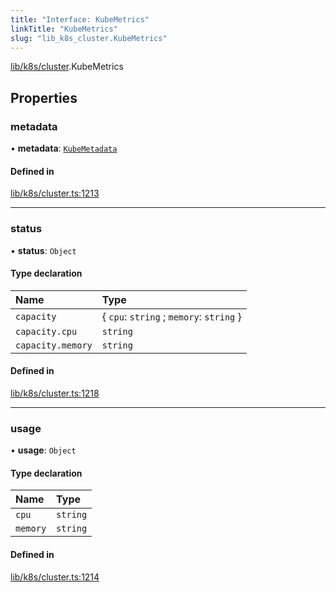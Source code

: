 ```yaml
---
title: "Interface: KubeMetrics"
linkTitle: "KubeMetrics"
slug: "lib_k8s_cluster.KubeMetrics"
---
```


[lib/k8s/cluster](../modules/lib_k8s_cluster.md).KubeMetrics

## Properties

### metadata

• **metadata**: [`KubeMetadata`](lib_k8s_cluster.KubeMetadata.md)

#### Defined in

[lib/k8s/cluster.ts:1213](https://github.com/headlamp-k8s/headlamp/blob/2ce94491/frontend/src/lib/k8s/cluster.ts#L1213)

___

### status

• **status**: `Object`

#### Type declaration

| Name | Type |
| :------ | :------ |
| `capacity` | { `cpu`: `string` ; `memory`: `string`  } |
| `capacity.cpu` | `string` |
| `capacity.memory` | `string` |

#### Defined in

[lib/k8s/cluster.ts:1218](https://github.com/headlamp-k8s/headlamp/blob/2ce94491/frontend/src/lib/k8s/cluster.ts#L1218)

___

### usage

• **usage**: `Object`

#### Type declaration

| Name | Type |
| :------ | :------ |
| `cpu` | `string` |
| `memory` | `string` |

#### Defined in

[lib/k8s/cluster.ts:1214](https://github.com/headlamp-k8s/headlamp/blob/2ce94491/frontend/src/lib/k8s/cluster.ts#L1214)
